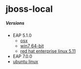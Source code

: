 # jboss-local

##### Versions
* EAP 5.1.0
  * [osx](docs/eap/5.1.0/osx.md)
  * [win7 64-bit](docs/eap/5.1.0/win7/x64.md)
  * [red hat enterprise linux 5.11](docs/eap/5.1.0/rhel/5.11.md)
* EAP 7.0.0
 * [ubuntu linux](/docs/eap/7.0.0/linux/ubuntu.md)
